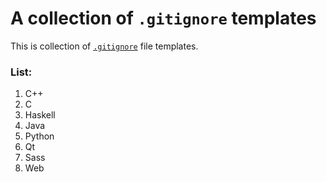 # A collection of `.gitignore` templates

This is collection of [`.gitignore`][man] file templates.

[man]: http://git-scm.com/docs/gitignore

### List:

1. C++
1. C
1. Haskell
1. Java
1. Python
1. Qt
1. Sass
1. Web

